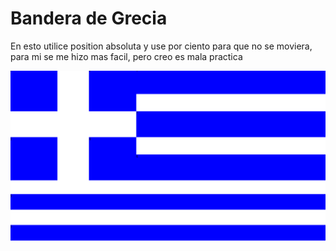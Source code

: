 # Bandera de Grecia

En esto utilice position absoluta y use por ciento para que no se moviera, para mi se me hizo mas facil, pero creo es mala practica

![Demon](./image.png)